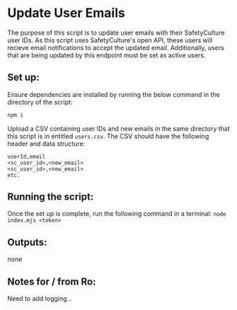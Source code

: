 # Update User Emails
The purpose of this script is to update user emails with their SafetyCulture user IDs. As this script uses SafetyCulture's open API, these users will recieve email notifications to accept the updated email. Additionally, users that are being updated by this endpoint must be set as active users.

## Set up:
Ensure dependencies are installed by running the below command in the directory of the script:
```bash
npm i
```
Upload a CSV containing user IDs and new emails in the same directory that this script is in entitled `users.csv`. The CSV should have the following header and data structure:
```csv
userId,email
<sc_user_id>,<new_email>
<sc_user_id>,<new_email>
etc.
```

## Running the script:
Once the set up is complete, run the following command in a terminal:
`node index.mjs <token>`

## Outputs:
none

## Notes for / from Ro:
Need to add logging...